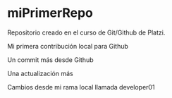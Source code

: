 # miPrimerRepo
Repositorio creado en el curso de Git/Github de Platzi.

Mi primera contribución local para Github

Un commit más desde Github

Una actualización más

Cambios desde mi rama local llamada developer01
